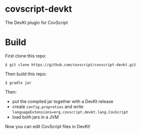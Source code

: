 # covscript-devkt

The DevKt plugin for CovScript

# Build

First clone this repo:

```
$ git clone https://github.com/covscript/covscript-devkt.git
```

Then build this repo:

```
$ gradle jar
```

Then:

+ put the compiled jar together with a DevKt release
+ create `config.propreties` and write `languageExtensions=org.covscript.devkt.lang.CovScript`
+ load both jars in a JVM

Now you can edit CovScript files in DevKt!
